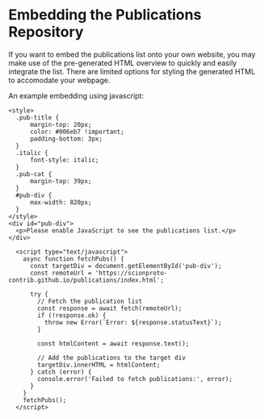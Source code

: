 # Embedding the Publications Repository
If you want to embed the publications list onto your own website, you may make use of the pre-generated HTML overview to quickly and easily integrate the list. There are limited options for styling the generated HTML to accomodate your webpage.

An example embedding using javascript:
```
<style>
  .pub-title {
      margin-top: 20px;
      color: #006eb7 !important;
      padding-bottom: 3px;
  }
  .italic {    
      font-style: italic;
  }
  .pub-cat {
      margin-top: 39px;
  }
  #pub-div {
      max-width: 820px;
  }
</style>
<div id="pub-div">
  <p>Please enable JavaScript to see the publications list.</p>
</div>

  <script type="text/javascript">
    async function fetchPubs() {
      const targetDiv = document.getElementById('pub-div');
      const remoteUrl = 'https://scionproto-contrib.github.io/publications/index.html'; 

      try {
        // Fetch the publication list
        const response = await fetch(remoteUrl);
        if (!response.ok) {
          throw new Error(`Error: ${response.statusText}`);
        }

        const htmlContent = await response.text();

        // Add the publications to the target div
        targetDiv.innerHTML = htmlContent;
      } catch (error) {
        console.error('Failed to fetch publications:', error);
      }
    }
    fetchPubs();
  </script>
``` 